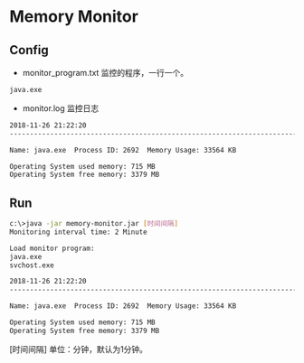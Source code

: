 # Memory Monitor

## Config
* monitor_program.txt 监控的程序，一行一个。
``` txt
java.exe
```

* monitor.log 监控日志
``` txt
2018-11-26 21:22:20
--------------------------------------------------------------------------------

Name: java.exe  Process ID: 2692  Memory Usage: 33564 KB

Operating System used memory: 715 MB
Operating System free memory: 3379 MB
```

## Run
``` bash
c:\>java -jar memory-monitor.jar [时间间隔]
Monitoring interval time: 2 Minute

Load monitor program:
java.exe
svchost.exe

2018-11-26 21:22:20
--------------------------------------------------------------------------------

Name: java.exe  Process ID: 2692  Memory Usage: 33564 KB

Operating System used memory: 715 MB
Operating System free memory: 3379 MB
```
[时间间隔] 单位：分钟，默认为1分钟。
